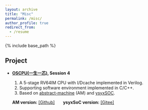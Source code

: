 ```yaml
---
layout: archive
title: "Misc"
permalink: /misc/
author_profile: true
redirect_from:
  - /resume
---
```


{% include base_path %}

Project
------
- **[OSCPU(一生一芯)](https://ysyx.oscc.cc/), Session 4**

  1. A 5-stage RV64IM CPU with I/Dcache implemented in Verilog.
  2. Supporting software environment implemented in C/C++.
  3. Based on [abstract-machine](https://github.com/NJU-ProjectN/abstract-machine) (AM) and [ysyxSOC](https://github.com/OSCPU/ysyxSoC/tree/ysyx4).
  
    **AM version:** [\[Github\]](https://github.com/Misakau/ysyx4) &nbsp; &nbsp; &nbsp; **ysyxSoC version:** [\[Gitee\]](https://gitee.com/misakau/ysyx4)
